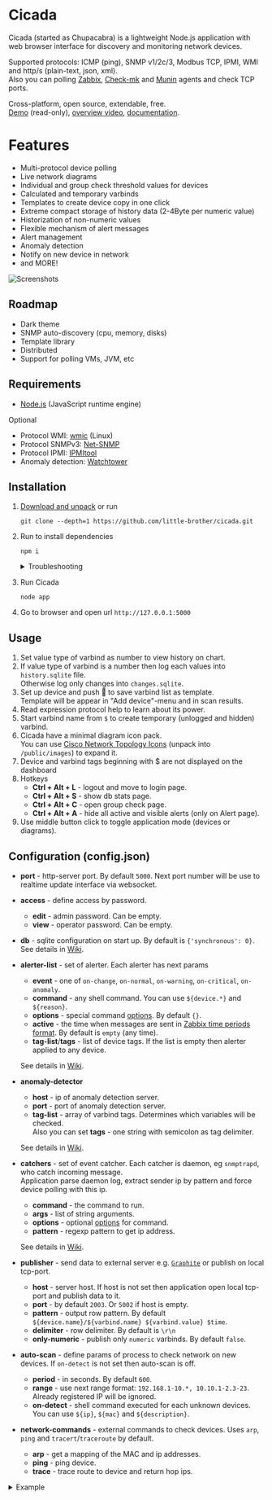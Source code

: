 # Cicada

Cicada (started as Chupacabra) is a lightweight Node.js application with web browser interface for discovery and monitoring network devices.

Supported protocols: ICMP (ping), SNMP v1/2c/3, Modbus TCP, IPMI, WMI and http/s (plain-text, json, xml).<br>
Also you can polling [Zabbix](http://www.zabbix.com/download), [Check-mk](https://mathias-kettner.de/checkmk_linuxagent.html) and [Munin](https://github.com/munin-monitoring/munin-c) agents and check TCP ports.

Cross-platform, open source, extendable, free.<br>
[Demo](http://77.37.160.20:5000/) (read-only), [overview video](https://www.youtube.com/watch?v=qHYKD5LzBwA), 
[documentation](https://github.com/little-brother/cicada/wiki).

# Features
* Multi-protocol device polling
* Live network diagrams
* Individual and group check threshold values for devices
* Calculated and temporary varbinds
* Templates to create device copy in one click
* Extreme compact storage of history data (2-4Byte per numeric value)
* Historization of non-numeric values
* Flexible mechanism of alert messages
* Alert management
* Anomaly detection
* Notify on new device in network
* and MORE!

![Screenshots](http://little-brother.ru/images/cicada4.gif)<br>

## Roadmap
* Dark theme
* SNMP auto-discovery (cpu, memory, disks)
* Template library
* Distributed
* Support for polling VMs, JVM, etc

## Requirements
* [Node.js](https://nodejs.org/en/download/) (JavaScript runtime engine)

Optional
* Protocol WMI: [wmic](https://www.krenger.ch/blog/wmi-commands-from-linux/) (Linux)
* Protocol SNMPv3: [Net-SNMP](http://www.net-snmp.org/)
* Protocol IPMI: [IPMItool](https://sourceforge.net/projects/ipmitool/)
* Anomaly detection: [Watchtower](https://github.com/little-brother/watchtower)

## Installation
1. [Download and unpack](https://github.com/little-brother/cicada/archive/master.zip) or run
   ```
   git clone --depth=1 https://github.com/little-brother/cicada.git
   ``` 
2. Run to install dependencies
   ```
   npm i
   ```
   <details>
   <summary>Troubleshooting</summary>	
     Cicada uses <code>sqlite</code> module. This module requires a build tools.<br>
     Run <code>npm i node-gyp -g</code> to install <code>node-gyp</code> (native addon build tool) and retry to install Cicada.<br>
     <br>
     
     If error occurs again then<br>
     <b>Windows</b>: install the previous Node.js version.<br>
     <b>Linux</b>: run <code>apt-get install build-essential</code> to install compiler.
   </details>		
3. Run Cicada
   ```
   node app
   ```
4. Go to browser and open url `http://127.0.0.1:5000`

## Usage
1. Set value type of varbind as number to view history on chart.
2. If value type of varbind is a number then log each values into `history.sqlite` file.<br> 
   Otherwise log only changes into `changes.sqlite`.	
3. Set up device and push &#128190; to save varbind list as template.<br>
   Template will be appear in "Add device"-menu and in scan results.
4. Read expression protocol help to learn about its power.
5. Start varbind name from `$` to create temporary (unlogged and hidden) varbind.
6. Cicada have a minimal diagram icon pack.<br> 
   You can use [Cisco Network Topology Icons](https://www.cisco.com/c/dam/en_us/about/ac50/ac47/3015_jpeg.zip) (unpack into `/public/images`) to expand it.
7. Device and varbind tags beginning with $ are not displayed on the dashboard
8. Hotkeys
    * **Ctrl + Alt + L** - logout and move to login page.	
    * **Ctrl + Alt + S** - show db stats page.	
    * **Ctrl + Alt + C** - open group check page.	
    * **Ctrl + Alt + A** - hide all active and visible alerts (only on Alert page).
9. Use middle button click to toggle application mode (devices or diagrams).

## Configuration (config.json)

* **port** - http-server port. By default `5000`. Next port number will be use to realtime update interface via websocket.

* **access** - define access by password.
  * **edit** - admin password. Can be empty.
  * **view** - operator password. Can be empty. 

* **db** - sqlite configuration on start up. By default is `{'synchronous': 0}`. See details in [Wiki](https://github.com/little-brother/cicada/wiki/English).

* **alerter-list** - set of alerter. Each alerter has next params
  * **event** - one of `on-change`, `on-normal`, `on-warning`, `on-critical`, `on-anomaly`.<br>
  * **command** - any shell command. You can use `${device.*}` and `${reason}`.
  * **options** - special command [options](https://nodejs.org/api/child_process.html#child_process_child_process_exec_command_options_callback). By default `{}`.	
  * **active** - the time when messages are sent in [Zabbix time periods format](https://www.zabbix.com/documentation/3.0/manual/appendix/time_period). By default is `empty` (any time).
  * **tag-list**/**tags** - list of device tags. If the list is empty then alerter applied to any device.
  
  See details in [Wiki](https://github.com/little-brother/cicada/wiki/English).

* **anomaly-detector**
  * **host** - ip of anomaly detection server.
  * **port** - port of anomaly detection server.
  * **tag-list** - array of varbind tags. Determines which variables will be checked.<br>
    Also you can set **tags** - one string with semicolon as tag delimiter.
    
  See details in [Wiki](https://github.com/little-brother/cicada/wiki/English).
    
* **catchers** - set of event catcher. Each catcher is daemon, eg `snmptrapd`, who catch incoming message.<br>
  Application parse daemon log, extract sender ip by pattern and force device polling with this ip.
  * **command** - the command to run.
  * **args** - list of string arguments.
  * **options** - optional [options](https://nodejs.org/api/child_process.html#child_process_child_process_spawn_command_args_options) for command.
  * **pattern** - regexp pattern to get ip address.
    
  See details in [Wiki](https://github.com/little-brother/cicada/wiki/English).

* **publisher** - send data to external server e.g. [`Graphite`](https://graphiteapp.org/) or publish on local tcp-port.
  * **host** - server host. If host is not set then application open local tcp-port and publish data to it.
  * **port** - by default `2003`. Or `5002` if host is empty.	
  * **pattern** - output row pattern. By default `${device.name}/${varbind.name} ${varbind.value} $time`.
  * **delimiter** - row delimiter. By default is `\r\n`
  * **only-numeric** - publish only `numeric` varbinds. By default `false`.	

* **auto-scan** - define params of process to check network on new devices. If `on-detect` is not set then auto-scan is off.
  * **period** - in seconds. By default `600`.
  * **range** - use next range format: `192.168.1-10.*, 10.10.1-2.3-23`. Already registered IP will be ignored.
  *	**on-detect** - shell command executed for each unknown devices. You can use `${ip}`, `${mac}` and `${description}`.

* **network-commands** - external commands to check devices. Uses `arp`, `ping` and `tracert`/`traceroute` by default.
  * **arp** - get a mapping of the MAC and ip addresses.
  * **ping** - ping device.
  * **trace** - trace route to device and return hop ips.
  
<details>
<summary>Example</summary>
<pre>
{
  "port": 5000,

  "access": {
    "edit": "mypassword",
    "view": ""
  },  

  "db": {
    "synchronous": 0,
    "cache_size": 4000
  }, 

  "alerter-list": [
    {
      "event": "on-warning",
      "tag-list": ["$EMAIL", "DB"],
      "command": "sendmail some@mail.com Device ${device.name} is warning for reason: ${reason}"
    },
    {
      "event": "on-critical",
      "tags": "$EMAIL;DB",
      "command": "sendmail some@mail.com Device ${device.name} is critical for reason: ${reason}"
    },
    {		  
      "event": "on-anomaly",
      "command": "echo %TIME% ${device.name} \"${reason}\" >> anomaly.txt"
    }
  ],

  "anomaly-detector": {
    "host": "localhost",
    "port": 8000,
    "tags": "CPU;DB;MEM"
  },

  "auto-scan": {
    "period": 600,
    "range": "192.168.0.1-255",
    "on-detect": {
      "command": "mail -s "New ${ip} found" user@example.com < /dev/null",
      "options": {}
    }
  },

  "publisher": {
    "port": 2000,
    "pattern": "${device.name}/${varbind.name} ${varbind.value} $time"
  },

  "network-commands": {
    "arp": "arp -a",
    "ping": "ping ${ip} -n 1",
    "trace": "tracert -d ${ip}"
  }
}
</pre>
</details>